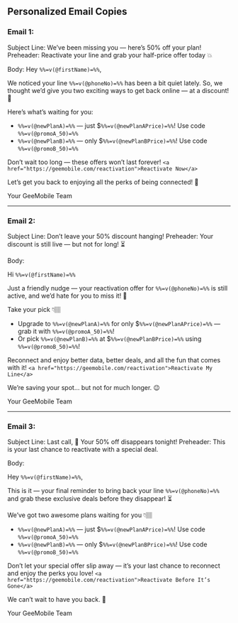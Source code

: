 ## Personalized Email Copies

### Email 1: 
Subject Line: We’ve been missing you — here’s 50% off your plan!
Preheader: Reactivate your line and grab your half-price offer today 💥

Body:
Hey `%%=v(@firstName)=%%`,  

We noticed your line `%%=v(@phoneNo)=%%` has been a bit quiet lately. So, we thought we’d give you two exciting ways to get back online — at a discount! 🎉  

Here’s what’s waiting for you: 
- `%%=v(@newPlanA)=%%` — just $`%%=v(@newPlanAPrice)=%%`! Use code `%%=v(@promoA_50)=%%`  
- `%%=v(@newPlanB)=%%` — only $`%%=v(@newPlanBPrice)=%%`! Use code `%%=v(@promoB_50)=%%` 

Don’t wait too long — these offers won’t last forever!
`<a href="https://geemobile.com/reactivation">Reactivate Now</a>`

Let’s get you back to enjoying all the perks of being connected! 💙

Your GeeMobile Team

---

### Email 2: 

Subject Line: Don’t leave your 50% discount hanging!
Preheader: Your discount is still live — but not for long! ⏳

Body:

Hi `%%=v(@firstName)=%%`  

Just a friendly nudge — your reactivation offer for `%%=v(@phoneNo)=%%` is still active, and we’d hate for you to miss it! 💌 

Take your pick 👇🏽  
- Upgrade to `%%=v(@newPlanA)=%%` for only $`%%=v(@newPlanAPrice)=%%` — grab it with `%%=v(@promoA_50)=%%`!  
- Or pick `%%=v(@newPlanB)=%%` at $`%%=v(@newPlanBPrice)=%%` using `%%=v(@promoB_50)=%%`!

Reconnect and enjoy better data, better deals, and all the fun that comes with it!
`<a href="https://geemobile.com/reactivation">Reactivate My Line</a>`

We’re saving your spot… but not for much longer. 😉

Your GeeMobile Team

---

### Email 3:

Subject Line: Last call, 🚨 Your 50% off disappears tonight!
Preheader: This is your last chance to reactivate with a special deal.

Body:

Hey `%%=v(@firstName)=%%`,  

This is it — your final reminder to bring back your line `%%=v(@phoneNo)=%%` and grab these exclusive deals before they disappear! ⏳  

We’ve got two awesome plans waiting for you 👇🏽   
- `%%=v(@newPlanA)=%%` — just $`%%=v(@newPlanAPrice)=%%`! Use code `%%=v(@promoA_50)=%%`    
- `%%=v(@newPlanB)=%%` — only $`%%=v(@newPlanBPrice)=%%`! Use code `%%=v(@promoB_50)=%%`

Don’t let your special offer slip away — it’s your last chance to reconnect and enjoy the perks you love!
`<a href="https://geemobile.com/reactivation">Reactivate Before It’s Gone</a>`

We can’t wait to have you back. 💙

Your GeeMobile Team